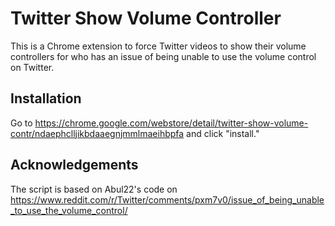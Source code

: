 # Twitter Show Volume Controller
This is a Chrome extension to force Twitter videos to show their volume controllers for who has an issue of being unable to use the volume control on Twitter.

## Installation
Go to https://chrome.google.com/webstore/detail/twitter-show-volume-contr/ndaephclljikbdaaegnjmmlmaeihbpfa and click "install."

## Acknowledgements
The script is based on Abul22's code on https://www.reddit.com/r/Twitter/comments/pxm7v0/issue_of_being_unable_to_use_the_volume_control/
